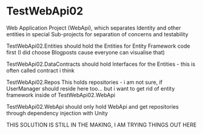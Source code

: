 # TestWebApi02
Web Application Project (WebApi), which separates Identity and other entities in special Sub-projects for separation of concerns and testability

TestWebApi02.Entities
should hold the Entities for Entity Framework code first
(I did choose Blogposts cause everyone can visualise that)

TestWebApi02.DataContracts
should hold Interfaces for the Entities - this is often called contract i think

TestWebApi02.Repos
This holds repositories - i am not sure, if UserManager should reside here too... but i want to get rid of entity framework inside of TestWebApi02.WebApi

TestWebApi02.WebApi
should only hold WebApi and get repositories through dependency injection with Unity


THIS SOLUTION IS STILL IN THE MAKING, I AM TRYING THINGS OUT HERE
